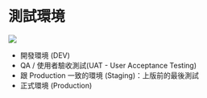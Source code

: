 # 測試環境

![](https://i-msdn.sec.s-msft.com/dynimg/IC721395.png)

* 開發環境 (DEV)
* QA / 使用者驗收測試(UAT - User Acceptance Testing)
* 跟 Production 一致的環境 (Staging)：上版前的最後測試
* 正式環境 (Production)